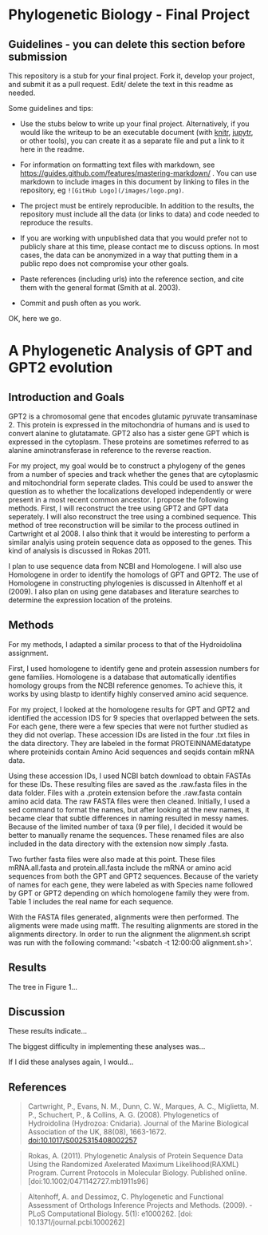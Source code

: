 # Phylogenetic Biology - Final Project

## Guidelines - you can delete this section before submission

This repository is a stub for your final project. Fork it, develop your project, and submit it as a pull request. Edit/ delete the text in this readme as needed.

Some guidelines and tips:

- Use the stubs below to write up your final project. Alternatively, if you would like the writeup to be an executable document (with [knitr](http://yihui.name/knitr/), [jupytr](http://jupyter.org/), or other tools), you can create it as a separate file and put a link to it here in the readme.

- For information on formatting text files with markdown, see https://guides.github.com/features/mastering-markdown/ . You can use markdown to include images in this document by linking to files in the repository, eg `![GitHub Logo](/images/logo.png)`.

- The project must be entirely reproducible. In addition to the results, the repository must include all the data (or links to data) and code needed to reproduce the results.

- If you are working with unpublished data that you would prefer not to publicly share at this time, please contact me to discuss options. In most cases, the data can be anonymized in a way that putting them in a public repo does not compromise your other goals.

- Paste references (including urls) into the reference section, and cite them with the general format (Smith at al. 2003).

- Commit and push often as you work.

OK, here we go.

# A Phylogenetic Analysis of GPT and GPT2 evolution

## Introduction and Goals

GPT2 is a chromosomal gene that encodes glutamic pyruvate transaminase 2. This protein is expressed in the mitochondria of humans and is used to convert alanine to glutatamate. GPT2 also has a sister gene GPT which is expressed in the cytoplasm. These proteins are sometimes referred to as alanine aminotransferase in reference to the reverse reaction. 

For my project, my goal would be to construct a phylogeny of the genes from a number of species and track whether the genes that are cytoplasmic and mitochondrial form seperate clades. This could be used to answer the question as to whether the localizations developed independently or were present in a most recent common ancestor. 
I propose the following methods. First, I will reconstruct the tree using GPT2 and GPT data seperately. I will also reconstruct the tree using a combined sequence. This method of tree reconstruction will be similar to the process outlined in Cartwright et al 2008. I also think that it would be interesting to perform a similar analyis using protein sequence data as opposed to the genes. This kind of analysis is discussed in Rokas 2011. 

I plan to use sequence data from NCBI and Homologene. I will also use Homologene in order to identify the homologs of GPT and GPT2. The use of Homologene in constructing phylogenies is discussed in Altenhoff et al (2009). I also plan on using gene databases and literature searches to determine the expression location of the proteins. 

## Methods

For my methods, I adapted a similar process to that of the Hydroidolina assignment.

First, I used homologene to identify gene and protein assession numbers for gene families. Homologene is a database that automatically identifies homology groups from the NCBI reference genomes. To achieve this, it works by using blastp to identify highly conserved amino acid sequence. 

For my project, I looked at the homologene results for GPT and GPT2 and identified the accession IDS for 9 species that overlapped between the sets. For each gene, there were a few species that were not further studied as they did not overlap. These accession IDs are listed in the four .txt files in the data directory. They are labeled in the format PROTEINNAMEdatatype where proteinids contain Amino Acid sequences and seqids contain mRNA data. 

Using these accession IDs, I used NCBI batch download to obtain FASTAs for these IDs. These resulting files are saved as the .raw.fasta files in the data folder. Files with a .protein extension before the .raw.fasta contain amino acid data. The raw FASTA files were then cleaned. Initially, I used a sed command to format the names, but after looking at the new names, it became clear that subtle differences in naming resulted in messy names. Because of the limited number of taxa (9 per file), I decided it would be better to manually rename the sequences. These renamed files are also included in the data directory with the extension now simply .fasta. 

Two further fasta files were also made at this point. These files mRNA.all.fasta and protein.all.fasta include the mRNA or amino acid sequences from both the GPT and GPT2 sequences. Because of the variety of names for each gene, they were labeled as with Species name followed by GPT or GPT2 depending on which homologene family they were from. Table 1 includes the real name for each sequence.

With the FASTA files generated, alignments were then performed. The aligments were made using mafft. The resulting alignments are stored in the alignments directory. In order to run the alignment the alignment.sh script was run with the following command: '<sbatch -t 12:00:00 alignment.sh>'.




## Results

The tree in Figure 1...

## Discussion

These results indicate...

The biggest difficulty in implementing these analyses was...

If I did these analyses again, I would...

## References

> Cartwright, P., Evans, N. M., Dunn, C. W., Marques, A. C., Miglietta, M. P., 
Schuchert, P., & Collins, A. G. (2008). Phylogenetics of Hydroidolina 
(Hydrozoa: Cnidaria). Journal of the Marine Biological Association of the UK, 
88(08), 1663-1672. 
[doi:10.1017/S0025315408002257](http://dx.doi.org/10.1017/S0025315408002257)

> Rokas, A. (2011). Phylogenetic Analysis of Protein Sequence Data Using the Randomized Axelerated Maximum Likelihood(RAXML) Program. Current Protocols in Molecular Biology. Published online. 
[doi:10.1002/0471142727.mb1911s96]

> Altenhoff, A. and Dessimoz, C. Phylogenetic and Functional Assessment of Orthologs Inference Projects and Methods. (2009).
-PLoS Computational Biology. 5(1): e1000262. 
[doi: 10.1371/journal.pcbi.1000262]

